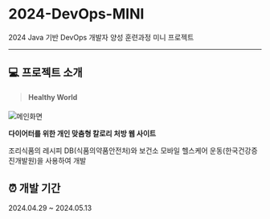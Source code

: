 # 2024-DevOps-MINI
2024 Java 기반 DevOps 개발자 양성 훈련과정 미니 프로젝트


---


## 💻 프로젝트 소개
> #### Healthy World
![메인화면](https://github.com/starht/2024-DevOps-MINI/blob/main/HealthyWorld.png)


**다이어터를 위한 개인 맞춤형 칼로리 처방 웹 사이트**

조리식품의 레시피 DB(식품의약품안전처)와 보건소 모바일 헬스케어 운동(한국건강증진개발원)을 사용하여 개발


## ⏰ 개발 기간
2024.04.29 ~ 2024.05.13
